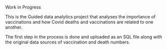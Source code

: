 Work in Progress

This is the Guided data analytics project that analyses the importance of vaccinations and how Covid deaths and vaccinations are related to one another.

The first step in the process is done and uploaded as an SQL file along with the original data sources of vaccination and death numbers.
